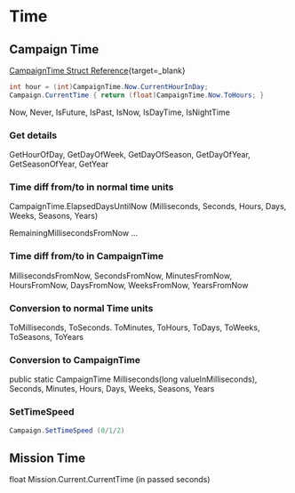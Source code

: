 # Time

## Campaign Time

[CampaignTime Struct Reference](https://apidoc.bannerlord.com/v/1.1.0/struct_tale_worlds_1_1_campaign_system_1_1_campaign_time.html){target=_blank}


``` cs
int hour = (int)CampaignTime.Now.CurrentHourInDay;
Campaign.CurrentTime { return (float)CampaignTime.Now.ToHours; }
```

Now, Never, IsFuture, IsPast, IsNow, IsDayTime, IsNightTime


### Get details

GetHourOfDay, GetDayOfWeek, GetDayOfSeason, GetDayOfYear, GetSeasonOfYear, GetYear



### Time diff from/to in normal time units

CampaignTime.ElapsedDaysUntilNow (Milliseconds, Seconds, Hours, Days, Weeks, Seasons, Years)

RemainingMillisecondsFromNow ...



### Time diff from/to in CampaignTime

MillisecondsFromNow, SecondsFromNow, MinutesFromNow, HoursFromNow, DaysFromNow, WeeksFromNow, YearsFromNow



### Conversion to normal Time units

ToMilliseconds, ToSeconds. ToMinutes, ToHours, ToDays, ToWeeks, ToSeasons, ToYears



### Conversion to CampaignTime

public static CampaignTime Milliseconds(long valueInMilliseconds), Seconds, Minutes, Hours, Days, Weeks, Seasons, Years

### SetTimeSpeed

``` cs
Campaign.SetTimeSpeed (0/1/2)
```

## Mission Time

float Mission.Current.CurrentTime (in passed seconds)

